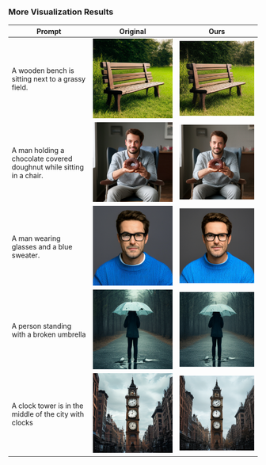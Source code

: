### More Visualization Results


<table>
  <thead>
    <tr>
      <th style="width: 150px;">Prompt</th>
      <th>Original</th>
      <th>Ours</th>
    </tr>
  </thead>
  <tbody>
    <tr>
      <td>A wooden bench is sitting next to a grassy field.</td>
      <td><img src="original/000003_AWoodenBenchIsSittingNextToAGrassyField.png" width="256"/></td>
      <td><img src="ours/000003_AWoodenBenchIsSittingNextToAGrassyField.png" width="256"/></td>
    </tr>
    <tr>
      <td>A man holding a chocolate covered doughnut while sitting in a chair.</td>
      <td><img src="original/000005_AManHoldingAChocolateCoveredDoughnutWhil.png" width="256"/></td>
      <td><img src="ours/000005_AManHoldingAChocolateCoveredDoughnutWhil.png" width="256"/></td>
    </tr>
    <tr>
      <td>A man wearing glasses and a blue sweater.</td>
      <td><img src="original/000011_AManWearingGlassesAndABlueSweater.png" width="256"/></td>
      <td><img src="ours/000011_AManWearingGlassesAndABlueSweater.png" width="256"/></td>
    </tr>
    <tr>
      <td>A person standing with a broken umbrella</td>
      <td><img src="original/000034_APersonStandingWithABrokenUmbrella.png" width="256"/></td>
      <td><img src="ours/000034_APersonStandingWithABrokenUmbrella.png" width="256"/></td>
    </tr>
    <tr>
      <td>A clock tower is in the middle of the city with clocks</td>
      <td><img src="original/000037_AClockTowerIsInTheMiddleOfTheCityWithClo.png" width="256"/></td>
      <td><img src="ours/000037_AClockTowerIsInTheMiddleOfTheCityWithClo.png" width="256"/></td>
    </tr>
  </tbody>
</table>
